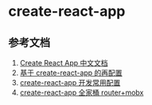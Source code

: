 <!--
 * @Author: SilvesterChiao
 * @Date: 2020-04-05 17:09:31
 * @LastEditors: SilvesterChiao
 * @LastEditTime: 2020-08-14 17:41:51
 -->
# create-react-app

## 参考文档

1. [Create React App 中文文档](https://www.html.cn/create-react-app/)
1. [基于 create-react-app 的再配置](https://www.cnblogs.com/xiaohuochai/p/8491055.html)
1. [create-react-app 开发常用配置](https://www.jianshu.com/p/e09b2c57cf20)
1. [create-react-app 全家桶 router+mobx](https://www.jianshu.com/p/2d54c2b3cfa3)
